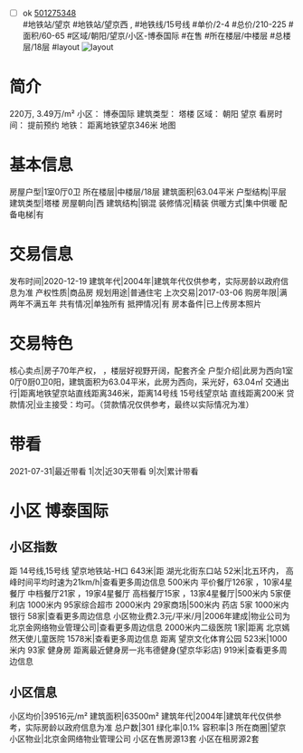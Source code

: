 - [ ] ok [501275348](https://bj.5i5j.com/ershoufang/501275348.html)  
 #地铁站/望京 #地铁站/望京西 ,  #地铁线/15号线
#单价/2-4 #总价/210-225 #面积/60-65   #区域/朝阳/望京/小区-博泰国际 #在售 #所在楼层/中楼层 #总楼层/18层 #layout 
![layout](http://image2a.5i5j.com/bdir/layout/9999a05663794d4da0c1a3e2b9bb478a.jpg_P5.jpg) 
# 简介 
 220万,  3.49万/m² 
小区： 博泰国际
建筑类型： 塔楼
区域： 朝阳 望京
看房时间： 提前预约
地铁： 距离地铁望京346米 地图
# 基本信息 
 房屋户型|1室0厅0卫
所在楼层|中楼层/18层
建筑面积|63.04平米
户型结构|平层
建筑类型|塔楼
房屋朝向|西
建筑结构|钢混
装修情况|精装
供暖方式|集中供暖
配备电梯|有
# 交易信息 
 发布时间|2020-12-19
建筑年代|2004年|建筑年代仅供参考，实际房龄以政府信息为准
产权性质|商品房
规划用途|普通住宅
上次交易|2017-03-06
购房年限|满两年不满五年
共有情况|单独所有
抵押情况|有
房本备件|已上传房本照片
# 交易特色 
 核心卖点|房子70年产权，   ，楼层好视野开阔，配套齐全
户型介绍|此房为西向1室0厅0厨0卫0阳，建筑面积为63.04平米，此房为西向，采光好，63.04㎡
交通出行|距离地铁望京站直线距离346米，距离14号线 15号线望京站 直线距离200米
贷款情况|业主接受：均可。（贷款情况仅供参考，最终以实际情况为准）
# 带看 
 2021-07-31|最近带看	 1|次|近30天带看	 9|次|累计带看
# 小区 博泰国际
## 小区指数 
 距 14号线,15号线 望京地铁站-H口 643米|距 湖光北街东口站 52米|北五环内， 高峰时间平均时速为21km/h|查看更多周边信息
500米内 平价餐厅126家 ，10家4星餐厅
中档餐厅21家 ，19家4星餐厅
高档餐厅15家 ，13家4星餐厅|500米内 5家便利店
1000米内 95家综合超市
2000米内 29家商场|500米内 药店 5家
1000米内 银行 58家|查看更多周边信息
小区物业费2.3元/平米/月|2006年建成|物业公司为北京金网络物业管理公司|查看更多周边信息
2000米内二级医院 1家|距离 北京嫣然天使儿童医院  1578米|查看更多周边信息
距离 望京文化体育公园 523米|1000米内 93家 健身房
距离最近健身房一兆韦德健身(望京华彩店) 919米|查看更多周边信息
## 小区信息 
 小区均价|39516元/m²
建筑面积|63500m²
建筑年代|2004年|建筑年代仅供参考，实际房龄以政府信息为准
总户数|301
绿化率|0.1%
容积率|3
所在商圈|望京
小区物业|北京金网络物业管理公司
小区在售房源13套
小区在租房源2套
